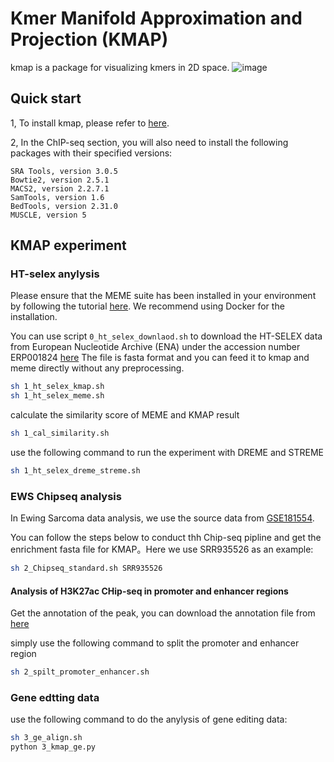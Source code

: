# Kmer Manifold Approximation and Projection (KMAP)
kmap is a package for visualizing kmers in 2D space. 
![image](https://github.com/Dionysos-o/kmap/blob/main/kmap_paper/kmapshownew.gif)
## Quick start
1, To install kmap, please refer to [here](https://github.com/chengl7-lab/kmap). 

2, In the ChIP-seq section, you will also need to install the following packages with their specified versions:
```text
SRA Tools, version 3.0.5
Bowtie2, version 2.5.1
MACS2, version 2.2.7.1
SamTools, version 1.6
BedTools, version 2.31.0
MUSCLE, version 5
```
## KMAP experiment
### HT-selex anylysis
Please ensure that the MEME suite has been installed in your environment by following the tutorial [here](https://meme-suite.org/meme/doc/install.html). We recommend using Docker for the installation.

You can use script `0_ht_selex_downlaod.sh` to download the HT-SELEX data from European Nucleotide Archive (ENA) under the accession number ERP001824 [here](https://www.ebi.ac.uk/ena/browser/view/PRJEB3289)
The file is fasta format and you can feed it to kmap and meme directly without any preprocessing. 

```bash
sh 1_ht_selex_kmap.sh
sh 1_ht_selex_meme.sh
```
calculate the similarity score of MEME and KMAP result
```bash
sh 1_cal_similarity.sh
```
use the following command to run the experiment with DREME and STREME
```bash
sh 1_ht_selex_dreme_streme.sh
```

### EWS Chipseq analysis
In Ewing Sarcoma data analysis, we use the source data from [GSE181554](https://www.ncbi.nlm.nih.gov/geo/query/acc.cgi?acc=GSE181554).

You can follow the steps below to conduct thh Chip-seq pipline and get the enrichment fasta file for KMAP。Here we use SRR935526 as an example:
```bash
sh 2_Chipseq_standard.sh SRR935526
```
#### Analysis of H3K27ac CHip-seq in promoter and enhancer regions

Get the annotation of the peak, you can download the annotation file from [here](https://www.bioconductor.org/packages/release/data/annotation/html/TxDb.Hsapiens.UCSC.hg19.knownGene.html)

simply use the following command to split the promoter and enhancer region
```bash
sh 2_spilt_promoter_enhancer.sh
```
### Gene edtting data
use the following command to do the anylysis of gene editing data:
```bash
sh 3_ge_align.sh
python 3_kmap_ge.py
```

[comment]: <> (Release commands)
[comment]: <> (python -m build) 
[comment]: <> (python3 -m twine upload --repository testpypi dist/*)

